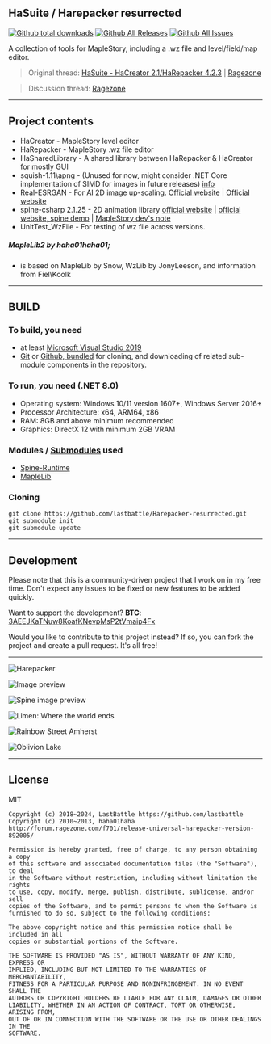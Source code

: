 ## HaSuite / Harepacker resurrected
[![Github total downloads](https://img.shields.io/github/downloads/lastbattle/Harepacker-resurrected/total.svg)]() 
[![Github All Releases](https://img.shields.io/github/release/lastbattle/Harepacker-resurrected.svg)](https://github.com/lastbattle/Harepacker-resurrected/releases)
[![Github All Issues](https://img.shields.io/github/issues/lastbattle/Harepacker-resurrected.svg)](https://github.com/lastbattle/Harepacker-resurrected/issues)

A collection of tools for MapleStory, including a .wz file and level/field/map editor.

> Original thread: [HaSuite - HaCreator 2.1/HaRepacker 4.2.3](https://github.com/hadeutscher/HaSuite) | [Ragezone](http://forum.ragezone.com/f702/release-hasuite-hacreator-2-1-a-1068988/)

> Discussion thread: [Ragezone](https://forum.ragezone.com/f702/release-harepacker-resurrected-1149521/)

----

## Project contents
* HaCreator - MapleStory level editor
* HaRepacker - MapleStory .wz file editor
* HaSharedLibrary - A shared library between HaRepacker & HaCreator for mostly GUI
* squish-1.11\apng - (Unused for now, might consider .NET Core implementation of SIMD for images in future releases) [info](https://sjbrown.co.uk/?code=squish)
* Real-ESRGAN - For AI 2D image up-scaling. [Official website](https://github.com/xinntao/Real-ESRGAN-ncnn-vulkan) |  [Official website ](https://github.com/xinntao/Real-ESRGAN)
* spine-csharp 2.1.25 - 2D animation library [official website](https://github.com/EsotericSoftware/spine-runtimes) | [official website, spine demo](http://esotericsoftware.com/spine-demos) | [MapleStory dev's note](https://orangemushroom.net/2015/06/17/developers-note-maplestory-reboot-update-introduction-2-and-3/)
* UnitTest_WzFile - For testing of wz file across versions.

##### MapleLib2 by haha01haha01;
 - is based on MapleLib by Snow, WzLib by JonyLeeson, and information from Fiel\Koolk

----
## BUILD
### To build, you need 
 - at least [Microsoft Visual Studio 2019](https://visualstudio.microsoft.com/vs/)
 - [Git](https://git-scm.com/downloads) or [Github, bundled](https://desktop.github.com/) for cloning, and downloading of related sub-module components in the repository.

### To run, you need (.NET 8.0)
 - Operating system: Windows 10/11 version 1607+, Windows Server 2016+
 - Processor Architecture: x64, ARM64, x86
 - RAM: 8GB and above minimum recommended
 - Graphics: DirectX 12 with minimum 2GB VRAM

### Modules / [Submodules](https://www.atlassian.com/git/tutorials/git-submodule) used
- [Spine-Runtime](https://github.com/EsotericSoftware/spine-runtimes)
- [MapleLib](https://github.com/lastbattle/MapleLib) 

### Cloning
``` 
git clone https://github.com/lastbattle/Harepacker-resurrected.git
git submodule init
git submodule update
``` 

----

## Development

Please note that this is a community-driven project that I work on in my free time. Don't expect any issues to be fixed or new features to be added quickly.

Want to support the development?  **BTC**: [3AEEJKaTNuw8KoafKNevpMsP2tVmaip4Fx](https://blockstream.info/address/3AEEJKaTNuw8KoafKNevpMsP2tVmaip4Fx)

Would you like to contribute to this project instead? If so, you can fork the project and create a pull request. It's all free!


----

![Harepacker](https://user-images.githubusercontent.com/4586194/109911770-a7d45e80-7ce5-11eb-9843-e4414bb6016f.png)

![Image preview](https://user-images.githubusercontent.com/4586194/109911721-85dadc00-7ce5-11eb-9111-4e2bfdbf5551.png)

![Spine image preview](https://user-images.githubusercontent.com/4586194/109911553-43b19a80-7ce5-11eb-8495-206a9c79d76f.png)

![Limen: Where the world ends](https://user-images.githubusercontent.com/4586194/208673934-e4300f74-8b6f-4866-a778-f7e675355ced.png)

![Rainbow Street Amherst](https://user-images.githubusercontent.com/4586194/208673762-4207a6c5-0f04-42a1-8f32-f6cd39598409.jpg)

![Oblivion Lake](https://user-images.githubusercontent.com/4586194/208673402-8c28c9f4-72da-4c8b-a818-43ed053cf126.png)


----
## License

MIT
```
Copyright (c) 2018~2024, LastBattle https://github.com/lastbattle
Copyright (c) 2010~2013, haha01haha http://forum.ragezone.com/f701/release-universal-harepacker-version-892005/

Permission is hereby granted, free of charge, to any person obtaining a copy
of this software and associated documentation files (the "Software"), to deal
in the Software without restriction, including without limitation the rights
to use, copy, modify, merge, publish, distribute, sublicense, and/or sell
copies of the Software, and to permit persons to whom the Software is
furnished to do so, subject to the following conditions:

The above copyright notice and this permission notice shall be included in all
copies or substantial portions of the Software.

THE SOFTWARE IS PROVIDED "AS IS", WITHOUT WARRANTY OF ANY KIND, EXPRESS OR
IMPLIED, INCLUDING BUT NOT LIMITED TO THE WARRANTIES OF MERCHANTABILITY,
FITNESS FOR A PARTICULAR PURPOSE AND NONINFRINGEMENT. IN NO EVENT SHALL THE
AUTHORS OR COPYRIGHT HOLDERS BE LIABLE FOR ANY CLAIM, DAMAGES OR OTHER
LIABILITY, WHETHER IN AN ACTION OF CONTRACT, TORT OR OTHERWISE, ARISING FROM,
OUT OF OR IN CONNECTION WITH THE SOFTWARE OR THE USE OR OTHER DEALINGS IN THE
SOFTWARE.

```
